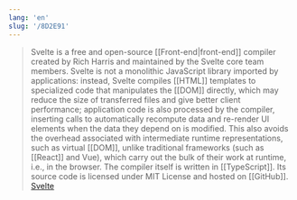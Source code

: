 ```yaml
---
lang: 'en'
slug: '/8D2E91'
---
```


> Svelte is a free and open-source [[Front-end|front-end]] compiler created by Rich Harris and maintained by the Svelte core team members. Svelte is not a monolithic JavaScript library imported by applications: instead, Svelte compiles [[HTML]] templates to specialized code that manipulates the [[DOM]] directly, which may reduce the size of transferred files and give better client performance; application code is also processed by the compiler, inserting calls to automatically recompute data and re-render UI elements when the data they depend on is modified. This also avoids the overhead associated with intermediate runtime representations, such as virtual [[DOM]], unlike traditional frameworks (such as [[React]] and Vue), which carry out the bulk of their work at runtime, i.e., in the browser. The compiler itself is written in [[TypeScript]]. Its source code is licensed under MIT License and hosted on [[GitHub]]. [Svelte](https://en.wikipedia.org/wiki/Svelte)
